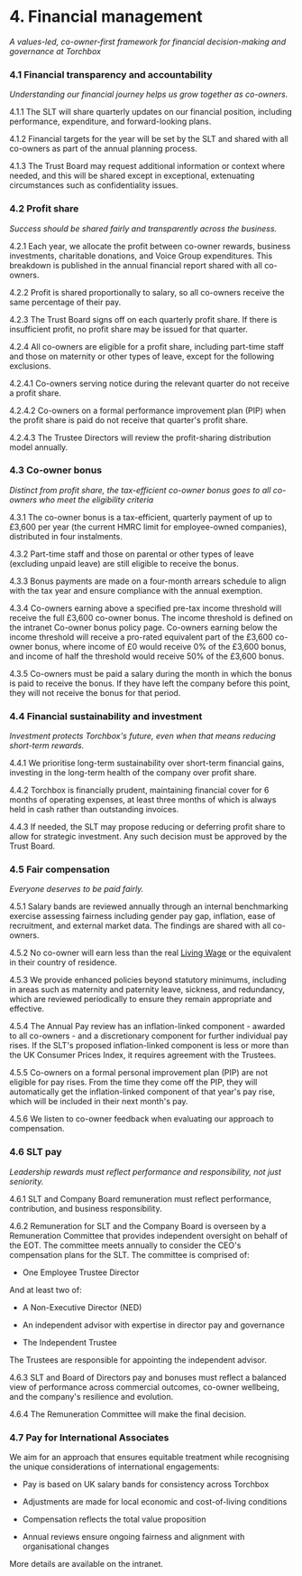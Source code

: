 # 4. Financial management

*A values-led, co-owner-first framework for financial decision-making
and governance at Torchbox*

### 4.1 Financial transparency and accountability

*Understanding our financial journey helps us grow together as co-owners.*

4.1.1 The SLT will share quarterly updates on our financial position, including performance, expenditure, and forward-looking plans.

4.1.2 Financial targets for the year will be set by the SLT and shared with all co-owners as part of the annual planning process.

4.1.3 The Trust Board may request additional information or context where needed, and this will be shared except in exceptional, extenuating circumstances such as confidentiality issues.



### 4.2 Profit share

*Success should be shared fairly and transparently across the business.*

4.2.1 Each year, we allocate the profit between co-owner rewards, business
investments, charitable donations, and Voice Group expenditures. This
breakdown is published in the annual financial report shared with all
co-owners.

4.2.2 Profit is shared proportionally to salary, so all co-owners receive
the same percentage of their pay.

4.2.3 The Trust Board signs off on each quarterly profit share. If there
is insufficient profit, no profit share may be issued for that quarter.

4.2.4 All co-owners are eligible for a profit share, including part-time
staff and those on maternity or other types of leave, except for the
following exclusions.

4.2.4.1 Co-owners serving notice during the relevant quarter do not
receive a profit share.

4.2.4.2 Co-owners on a formal performance improvement plan (PIP) when the
profit share is paid do not receive that quarter's profit share.

4.2.4.3 The Trustee Directors will review the profit-sharing distribution
model annually.

### 4.3 Co-owner bonus

*Distinct from profit share, the tax-efficient co-owner bonus goes to
all co-owners who meet the eligibility criteria*

4.3.1 The co-owner bonus is a tax-efficient, quarterly payment of up to
£3,600 per year (the current HMRC limit for employee-owned companies),
distributed in four instalments.

4.3.2 Part-time staff and those on parental or other types of leave
(excluding unpaid leave) are still eligible to receive the bonus.

4.3.3 Bonus payments are made on a four-month arrears schedule to align
with the tax year and ensure compliance with the annual exemption.

4.3.4 Co-owners earning above a specified pre-tax income threshold will
receive the full £3,600 co-owner bonus. The income threshold is defined
on the intranet Co-owner bonus policy page. Co-owners earning below the
income threshold will receive a pro-rated equivalent part of the £3,600
co-owner bonus, where income of £0 would receive 0% of the £3,600 bonus,
and income of half the threshold would receive 50% of the £3,600 bonus.

4.3.5 Co-owners must be paid a salary during the month in which the bonus
is paid to receive the bonus. If they have left the company before this
point, they will not receive the bonus for that period.

### 4.4 Financial sustainability and investment

*Investment protects Torchbox's future, even when that means reducing
short-term rewards.*

4.4.1 We prioritise long-term sustainability over short-term financial
gains, investing in the long-term health of the company over profit
share.

4.4.2 Torchbox is financially prudent, maintaining financial cover for 6
months of operating expenses, at least three months of which is always
held in cash rather than outstanding invoices.

4.4.3 If needed, the SLT may propose reducing or deferring profit share to
allow for strategic investment. Any such decision must be approved by
the Trust Board.

### 4.5 Fair compensation

*Everyone deserves to be paid fairly.*

4.5.1 Salary bands are reviewed annually through an internal benchmarking
exercise assessing fairness including gender pay gap, inflation, ease of
recruitment, and external market data. The findings are shared with all
co-owners.

4.5.2 No co-owner will earn less than the real [Living
Wage](https://www.livingwage.org.uk/what-real-living-wage)
or the equivalent in their country of residence.

4.5.3 We provide enhanced policies beyond statutory minimums, including in
areas such as maternity and paternity leave, sickness, and redundancy,
which are reviewed periodically to ensure they remain appropriate and
effective.

4.5.4 The Annual Pay review has an inflation-linked component - awarded to
all co-owners - and a discretionary component for further individual pay
rises. If the SLT's proposed inflation-linked component is less or more
than the UK Consumer Prices Index, it requires agreement with the
Trustees.

4.5.5 Co-owners on a formal personal improvement plan (PIP) are not
eligible for pay rises. From the time they come off the PIP, they will
automatically get the inflation-linked component of that year's pay
rise, which will be included in their next month's pay.

4.5.6 We listen to co-owner feedback when evaluating our approach to
compensation.

### 4.6 SLT pay

*Leadership rewards must reflect performance and responsibility, not
just seniority.*

4.6.1 SLT and Company Board remuneration must reflect performance,
contribution, and business responsibility.

4.6.2 Remuneration for SLT and the Company Board is overseen by a
Remuneration Committee that provides independent oversight on behalf of
the EOT. The committee meets annually to consider the CEO's compensation
plans for the SLT. The committee is comprised of:

-   One Employee Trustee Director

And at least two of:

-   A Non-Executive Director (NED)

-   An independent advisor with expertise in director pay and governance

-   The Independent Trustee

The Trustees are responsible for appointing the independent advisor.

4.6.3 SLT and Board of Directors pay and bonuses must reflect a balanced
view of performance across commercial outcomes, co-owner wellbeing, and
the company's resilience and evolution.

4.6.4 The Remuneration Committee will make the final decision.

### 4.7 Pay for International Associates

We aim for an approach that ensures equitable treatment while
recognising the unique considerations of international engagements:

-   Pay is based on UK salary bands for consistency across Torchbox

-   Adjustments are made for local economic and cost-of-living conditions

-   Compensation reflects the total value proposition

-   Annual reviews ensure ongoing fairness and alignment with organisational changes

More details are available on the intranet.
